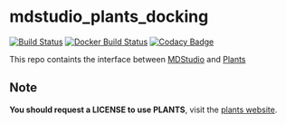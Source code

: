# mdstudio_plants_docking

[![Build Status](https://travis-ci.org/MD-Studio/lie_plants_docking.svg?branch=master)](https://travis-ci.org/MD-Studio/lie_plants_docking)
[![Docker Build Status](https://img.shields.io/docker/build/mdstudio/lie_plants_docking.svg)](https://hub.docker.com/r/mdstudio/lie_plants_docking/)
[![Codacy Badge](https://api.codacy.com/project/badge/Grade/aff6245274f44a7991a3a25976ad6472)](https://www.codacy.com/app/tifonzafel/MDStudio?utm_source=github.com&amp;utm_medium=referral&amp;utm_content=MD-Studio/lie_plants_docking&amp;utm_campaign=Badge_Grade)

This repo containts the interface between [MDStudio](https://github.com/MD-Studio/MDStudio) and 
[Plants](http://www.mnf.uni-tuebingen.de/fachbereiche/pharmazie-und-biochemie/pharmazie/pharmazeutische-chemie/pd-dr-t-exner/research/plants.html)

## Note
**You should request a LICENSE to use PLANTS**, visit the [plants website](http://www.tcd.uni-konstanz.de/plants_download/).

